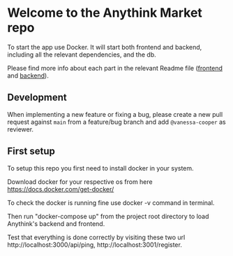 # Welcome to the Anythink Market repo

To start the app use Docker. It will start both frontend and backend, including all the relevant dependencies, and the db.

Please find more info about each part in the relevant Readme file ([frontend](frontend/readme.md) and [backend](backend/README.md)).

## Development

When implementing a new feature or fixing a bug, please create a new pull request against `main` from a feature/bug branch and add `@vanessa-cooper` as reviewer.

## First setup

To setup this repo you first need to install docker in your system. 

Download docker for your respective os from here https://docs.docker.com/get-docker/

To check the docker is running fine use docker -v command in terminal. 

Then run "docker-compose up" from the project root directory to load Anythink's backend and frontend.

Test that everything is done correctly by visiting these two url  http://localhost:3000/api/ping, http://localhost:3001/register.
